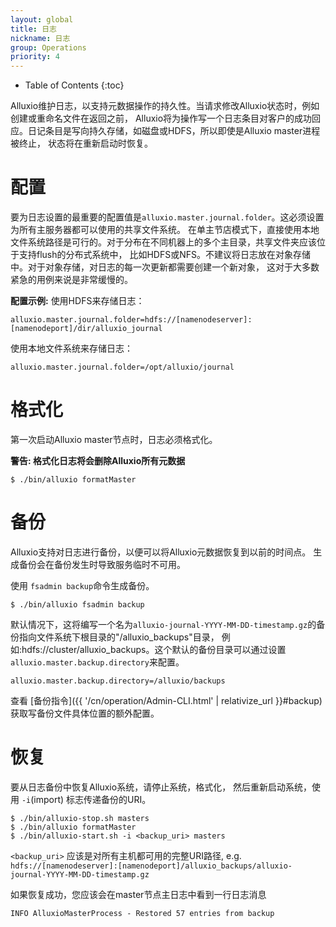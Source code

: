 ```yaml
---
layout: global
title: 日志
nickname: 日志
group: Operations
priority: 4
---
```


* Table of Contents
{:toc}

Alluxio维护日志，以支持元数据操作的持久性。当请求修改Alluxio状态时，例如创建或重命名文件在返回之前，
Alluxio将为操作写一个日志条目对客户的成功回应。日记条目是写向持久存储，如磁盘或HDFS，所以即使是Alluxio master进程被终止，
状态将在重新启动时恢复。

# 配置

要为日志设置的最重要的配置值是`alluxio.master.journal.folder`。这必须设置为所有主服务器都可以使用的共享文件系统。
在单主节店模式下，直接使用本地文件系统路径是可行的。对于分布在不同机器上的多个主目录，共享文件夹应该位于支持flush的分布式系统中，
比如HDFS或NFS。不建议将日志放在对象存储中。对于对象存储，对日志的每一次更新都需要创建一个新对象，
这对于大多数紧急的用例来说是非常缓慢的。

**配置示例:**
使用HDFS来存储日志：
```
alluxio.master.journal.folder=hdfs://[namenodeserver]:[namenodeport]/dir/alluxio_journal
```
使用本地文件系统来存储日志：
```
alluxio.master.journal.folder=/opt/alluxio/journal
```

# 格式化

第一次启动Alluxio master节点时，日志必须格式化。

**警告: 格式化日志将会删除Alluxio所有元数据**
```console
$ ./bin/alluxio formatMaster
```

# 备份

Alluxio支持对日志进行备份，以便可以将Alluxio元数据恢复到以前的时间点。
生成备份会在备份发生时导致服务临时不可用。

使用 `fsadmin backup`命令生成备份。
```console
$ ./bin/alluxio fsadmin backup
```

默认情况下，这将编写一个名为`alluxio-journal-YYYY-MM-DD-timestamp.gz`的备份指向文件系统下根目录的"/alluxio_backups"目录，
例如:hdfs://cluster/alluxio_backups。这个默认的备份目录可以通过设置`alluxio.master.backup.directory`来配置。

```
alluxio.master.backup.directory=/alluxio/backups
```

查看 [备份指令]({{ '/cn/operation/Admin-CLI.html' | relativize_url }}#backup) 获取写备份文件具体位置的额外配置。

# 恢复

要从日志备份中恢复Alluxio系统，请停止系统，格式化，
然后重新启动系统，使用 `-i`(import) 标志传递备份的URI。

```console
$ ./bin/alluxio-stop.sh masters
$ ./bin/alluxio formatMaster
$ ./bin/alluxio-start.sh -i <backup_uri> masters
```

 `<backup_uri>` 应该是对所有主机都可用的完整URI路径, e.g.
`hdfs://[namenodeserver]:[namenodeport]/alluxio_backups/alluxio-journal-YYYY-MM-DD-timestamp.gz`

如果恢复成功，您应该会在master节点主日志中看到一行日志消息
```
INFO AlluxioMasterProcess - Restored 57 entries from backup
```
